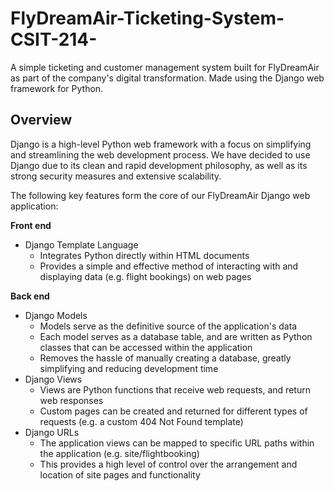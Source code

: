 # FlyDreamAir-Ticketing-System-CSIT-214-
A simple ticketing and customer management system built for FlyDreamAir as part of the company's digital transformation. Made using the Django web framework for Python.

## Overview
Django is a high-level Python web framework with a focus on simplifying and streamlining the web development process. We have decided to use Django due to its clean and rapid development philosophy, as well as its strong security measures and extensive scalability. 

The following key features form the core of our FlyDreamAir Django web application:

**Front end**
- Django Template Language
  - Integrates Python directly within HTML documents
  - Provides a simple and effective method of interacting with and displaying data (e.g. flight bookings) on web pages

**Back end**
- Django Models 
  - Models serve as the definitive source of the application's data 
  - Each model serves as a database table, and are written as Python classes that can be accessed within the application
  - Removes the hassle of manually creating a database, greatly simplifying and reducing development time
- Django Views
  - Views are Python functions that receive web requests, and return web responses
  - Custom pages can be created and returned for different types of requests (e.g. a custom 404 Not Found template)
- Django URLs
  - The application views can be mapped to specific URL paths within the application (e.g. site/flightbooking)
  - This provides a high level of control over the arrangement and location of site pages and functionality
